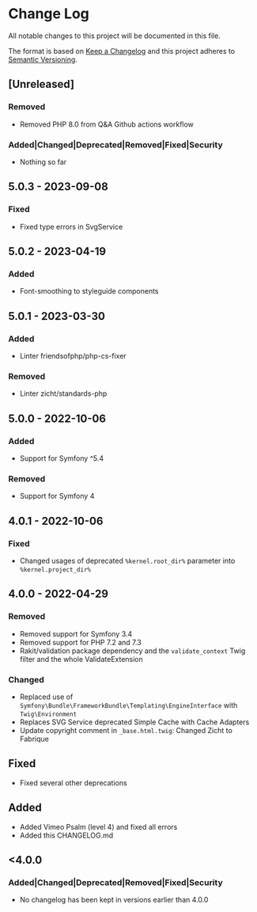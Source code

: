 # Change Log
All notable changes to this project will be documented in this file.

The format is based on [Keep a Changelog](http://keepachangelog.com/)
and this project adheres to [Semantic Versioning](http://semver.org/).

## [Unreleased]
### Removed
- Removed PHP 8.0 from Q&A Github actions workflow
### Added|Changed|Deprecated|Removed|Fixed|Security
- Nothing so far

## 5.0.3 - 2023-09-08
### Fixed
- Fixed type errors in SvgService

## 5.0.2 - 2023-04-19
### Added
- Font-smoothing to styleguide components

## 5.0.1 - 2023-03-30
### Added
- Linter friendsofphp/php-cs-fixer
### Removed
- Linter zicht/standards-php

## 5.0.0 - 2022-10-06
### Added
- Support for Symfony ^5.4
### Removed
- Support for Symfony 4

## 4.0.1 - 2022-10-06
### Fixed
- Changed usages of deprecated `%kernel.root_dir%` parameter into `%kernel.project_dir%`

## 4.0.0 - 2022-04-29
### Removed
- Removed support for Symfony 3.4
- Removed support for PHP 7.2 and 7.3
- Rakit/validation package dependency and the `validate_context` Twig filter and the whole ValidateExtension
### Changed
- Replaced use of `Symfony\Bundle\FrameworkBundle\Templating\EngineInterface` with `Twig\Environment`
- Replaces SVG Service deprecated Simple Cache with Cache Adapters
- Update copyright comment in `_base.html.twig`: Changed Zicht to Fabrique
## Fixed
- Fixed several other deprecations
## Added
- Added Vimeo Psalm (level 4) and fixed all errors
- Added this CHANGELOG.md

## <4.0.0
### Added|Changed|Deprecated|Removed|Fixed|Security
- No changelog has been kept in versions earlier than 4.0.0
